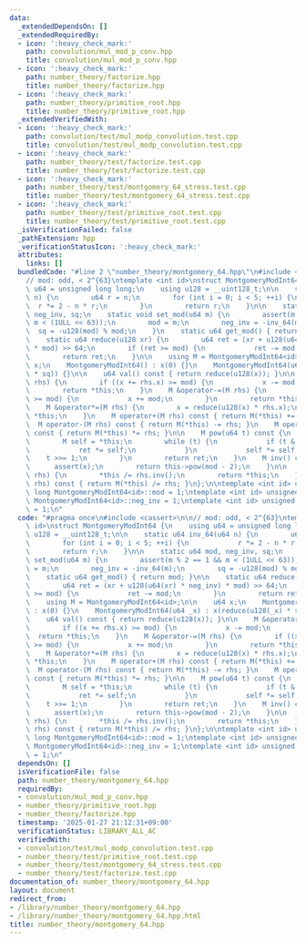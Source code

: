 ```yaml
---
data:
  _extendedDependsOn: []
  _extendedRequiredBy:
  - icon: ':heavy_check_mark:'
    path: convolution/mul_mod_p_conv.hpp
    title: convolution/mul_mod_p_conv.hpp
  - icon: ':heavy_check_mark:'
    path: number_theory/factorize.hpp
    title: number_theory/factorize.hpp
  - icon: ':heavy_check_mark:'
    path: number_theory/primitive_root.hpp
    title: number_theory/primitive_root.hpp
  _extendedVerifiedWith:
  - icon: ':heavy_check_mark:'
    path: convolution/test/mul_modp_convolution.test.cpp
    title: convolution/test/mul_modp_convolution.test.cpp
  - icon: ':heavy_check_mark:'
    path: number_theory/test/factorize.test.cpp
    title: number_theory/test/factorize.test.cpp
  - icon: ':heavy_check_mark:'
    path: number_theory/test/montgomery_64_stress.test.cpp
    title: number_theory/test/montgomery_64_stress.test.cpp
  - icon: ':heavy_check_mark:'
    path: number_theory/test/primitive_root.test.cpp
    title: number_theory/test/primitive_root.test.cpp
  _isVerificationFailed: false
  _pathExtension: hpp
  _verificationStatusIcon: ':heavy_check_mark:'
  attributes:
    links: []
  bundledCode: "#line 2 \"number_theory/montgomery_64.hpp\"\n#include <cassert>\n\n\
    // mod: odd, < 2^{63}\ntemplate <int id>\nstruct MontgomeryModInt64 {\n    using\
    \ u64 = unsigned long long;\n    using u128 = __uint128_t;\n\n    static u64 inv_64(u64\
    \ n) {\n        u64 r = n;\n        for (int i = 0; i < 5; ++i) {\n          \
    \  r *= 2 - n * r;\n        }\n        return r;\n    }\n\n    static u64 mod,\
    \ neg_inv, sq;\n    static void set_mod(u64 m) {\n        assert(m % 2 == 1 &&\
    \ m < (1ULL << 63));\n        mod = m;\n        neg_inv = -inv_64(m);\n      \
    \  sq = -u128(mod) % mod;\n    }\n    static u64 get_mod() { return mod; }\n\n\
    \    static u64 reduce(u128 xr) {\n        u64 ret = (xr + u128(u64(xr) * neg_inv)\
    \ * mod) >> 64;\n        if (ret >= mod) {\n            ret -= mod;\n        }\n\
    \        return ret;\n    }\n\n    using M = MontgomeryModInt64<id>;\n\n    u64\
    \ x;\n    MontgomeryModInt64() : x(0) {}\n    MontgomeryModInt64(u64 _x) : x(reduce(u128(_x)\
    \ * sq)) {}\n\n    u64 val() const { return reduce(u128(x)); }\n\n    M &operator+=(M\
    \ rhs) {\n        if ((x += rhs.x) >= mod) {\n            x -= mod;\n        }\n\
    \        return *this;\n    }\n    M &operator-=(M rhs) {\n        if ((x -= rhs.x)\
    \ >= mod) {\n            x += mod;\n        }\n        return *this;\n    }\n\
    \    M &operator*=(M rhs) {\n        x = reduce(u128(x) * rhs.x);\n        return\
    \ *this;\n    }\n    M operator+(M rhs) const { return M(*this) += rhs; }\n  \
    \  M operator-(M rhs) const { return M(*this) -= rhs; }\n    M operator*(M rhs)\
    \ const { return M(*this) *= rhs; }\n\n    M pow(u64 t) const {\n        M ret(1);\n\
    \        M self = *this;\n        while (t) {\n            if (t & 1) {\n    \
    \            ret *= self;\n            }\n            self *= self;\n        \
    \    t >>= 1;\n        }\n        return ret;\n    }\n    M inv() const {\n  \
    \      assert(x);\n        return this->pow(mod - 2);\n    }\n\n    M &operator/=(M\
    \ rhs) {\n        *this /= rhs.inv();\n        return *this;\n    }\n    M operator/(M\
    \ rhs) const { return M(*this) /= rhs; }\n};\n\ntemplate <int id> unsigned long\
    \ long MontgomeryModInt64<id>::mod = 1;\ntemplate <int id> unsigned long long\
    \ MontgomeryModInt64<id>::neg_inv = 1;\ntemplate <int id> unsigned long long MontgomeryModInt64<id>::sq\
    \ = 1;\n"
  code: "#pragma once\n#include <cassert>\n\n// mod: odd, < 2^{63}\ntemplate <int\
    \ id>\nstruct MontgomeryModInt64 {\n    using u64 = unsigned long long;\n    using\
    \ u128 = __uint128_t;\n\n    static u64 inv_64(u64 n) {\n        u64 r = n;\n\
    \        for (int i = 0; i < 5; ++i) {\n            r *= 2 - n * r;\n        }\n\
    \        return r;\n    }\n\n    static u64 mod, neg_inv, sq;\n    static void\
    \ set_mod(u64 m) {\n        assert(m % 2 == 1 && m < (1ULL << 63));\n        mod\
    \ = m;\n        neg_inv = -inv_64(m);\n        sq = -u128(mod) % mod;\n    }\n\
    \    static u64 get_mod() { return mod; }\n\n    static u64 reduce(u128 xr) {\n\
    \        u64 ret = (xr + u128(u64(xr) * neg_inv) * mod) >> 64;\n        if (ret\
    \ >= mod) {\n            ret -= mod;\n        }\n        return ret;\n    }\n\n\
    \    using M = MontgomeryModInt64<id>;\n\n    u64 x;\n    MontgomeryModInt64()\
    \ : x(0) {}\n    MontgomeryModInt64(u64 _x) : x(reduce(u128(_x) * sq)) {}\n\n\
    \    u64 val() const { return reduce(u128(x)); }\n\n    M &operator+=(M rhs) {\n\
    \        if ((x += rhs.x) >= mod) {\n            x -= mod;\n        }\n      \
    \  return *this;\n    }\n    M &operator-=(M rhs) {\n        if ((x -= rhs.x)\
    \ >= mod) {\n            x += mod;\n        }\n        return *this;\n    }\n\
    \    M &operator*=(M rhs) {\n        x = reduce(u128(x) * rhs.x);\n        return\
    \ *this;\n    }\n    M operator+(M rhs) const { return M(*this) += rhs; }\n  \
    \  M operator-(M rhs) const { return M(*this) -= rhs; }\n    M operator*(M rhs)\
    \ const { return M(*this) *= rhs; }\n\n    M pow(u64 t) const {\n        M ret(1);\n\
    \        M self = *this;\n        while (t) {\n            if (t & 1) {\n    \
    \            ret *= self;\n            }\n            self *= self;\n        \
    \    t >>= 1;\n        }\n        return ret;\n    }\n    M inv() const {\n  \
    \      assert(x);\n        return this->pow(mod - 2);\n    }\n\n    M &operator/=(M\
    \ rhs) {\n        *this /= rhs.inv();\n        return *this;\n    }\n    M operator/(M\
    \ rhs) const { return M(*this) /= rhs; }\n};\n\ntemplate <int id> unsigned long\
    \ long MontgomeryModInt64<id>::mod = 1;\ntemplate <int id> unsigned long long\
    \ MontgomeryModInt64<id>::neg_inv = 1;\ntemplate <int id> unsigned long long MontgomeryModInt64<id>::sq\
    \ = 1;\n"
  dependsOn: []
  isVerificationFile: false
  path: number_theory/montgomery_64.hpp
  requiredBy:
  - convolution/mul_mod_p_conv.hpp
  - number_theory/primitive_root.hpp
  - number_theory/factorize.hpp
  timestamp: '2025-01-27 21:12:31+09:00'
  verificationStatus: LIBRARY_ALL_AC
  verifiedWith:
  - convolution/test/mul_modp_convolution.test.cpp
  - number_theory/test/primitive_root.test.cpp
  - number_theory/test/montgomery_64_stress.test.cpp
  - number_theory/test/factorize.test.cpp
documentation_of: number_theory/montgomery_64.hpp
layout: document
redirect_from:
- /library/number_theory/montgomery_64.hpp
- /library/number_theory/montgomery_64.hpp.html
title: number_theory/montgomery_64.hpp
---
```


